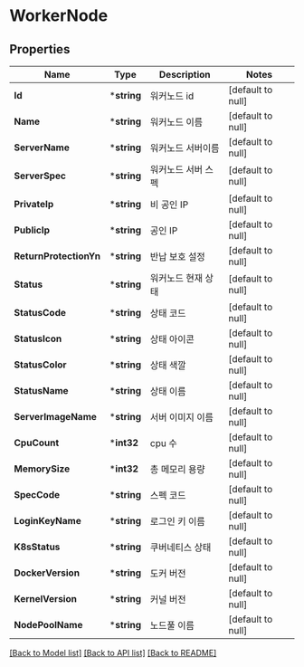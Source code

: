 # WorkerNode

## Properties
Name | Type | Description | Notes
------------ | ------------- | ------------- | -------------
**Id** | ***string** | 워커노드 id | [default to null]
**Name** | ***string** | 워커노드 이름 | [default to null]
**ServerName** | ***string** | 워커노드 서버이름 | [default to null]
**ServerSpec** | ***string** | 워커노드 서버 스펙 | [default to null]
**PrivateIp** | ***string** | 비 공인 IP | [default to null]
**PublicIp** | ***string** | 공인 IP | [default to null]
**ReturnProtectionYn** | ***string** | 반납 보호 설정 | [default to null]
**Status** | ***string** | 워커노드 현재 상태 | [default to null]
**StatusCode** | ***string** | 상태 코드 | [default to null]
**StatusIcon** | ***string** | 상태 아이콘 | [default to null]
**StatusColor** | ***string** | 상태 색깔 | [default to null]
**StatusName** | ***string** | 상태 이름 | [default to null]
**ServerImageName** | ***string** | 서버 이미지 이름 | [default to null]
**CpuCount** | ***int32** | cpu 수 | [default to null]
**MemorySize** | ***int32** | 총 메모리 용량 | [default to null]
**SpecCode** | ***string** | 스펙 코드 | [default to null]
**LoginKeyName** | ***string** | 로그인 키 이름 | [default to null]
**K8sStatus** | ***string** | 쿠버네티스 상태 | [default to null]
**DockerVersion** | ***string** | 도커 버전 | [default to null]
**KernelVersion** | ***string** | 커널 버전 | [default to null]
**NodePoolName** | ***string** | 노드풀 이름 | [default to null]

[[Back to Model list]](../README.md#documentation-for-models) [[Back to API list]](../README.md#documentation-for-api-endpoints) [[Back to README]](../README.md)


